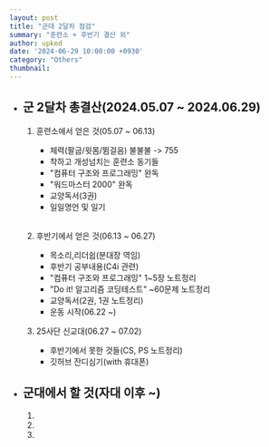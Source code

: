 ```yaml
---
layout: post
title: "군대 2달차 점검"
summary: "훈련소 + 후반기 결산 외"
author: upked
date: '2024-06-29 10:00:00 +0930'
category: "Others"
thumbnail:
---
```


- ## 군 2달차 총결산(2024.05.07 ~ 2024.06.29)

    1. 훈련소에서 얻은 것(05.07 ~ 06.13)
        - 체력(팔굽/윗몸/뜀걸음) 불불불 -> 755
        - 착하고 개성넘치는 훈련소 동기들
        - "컴퓨터 구조와 프로그래밍" 완독
        - "워드마스터 2000" 완독
        - 교양독서(3권)
        - 일일명언 및 일기<br/><br/>


    2. 후반기에서 얻은 것(06.13 ~ 06.27)
        - 목소리,리더쉽(분대장 역임)
        - 후반기 공부내용(C4i 관련)
        - "컴퓨터 구조와 프로그래밍" 1~5장 노트정리
        - "Do it! 알고리즘 코딩테스트" ~60문제 노트정리
        - 교양독서(2권, 1권 노트정리)
        - 운동 시작(06.22 ~)

    3. 25사단 신교대(06.27 ~ 07.02)
        - 후반기에서 못한 것들(CS, PS 노트정리)
        - 깃허브 잔디심기(with 휴대폰)


- ## 군대에서 할 것(자대 이후 ~)

    1.
    2. 
    3. 


